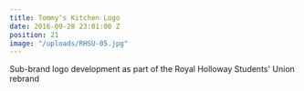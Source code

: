```yaml
---
title: Tommy's Kitchen Logo
date: 2016-09-28 23:01:00 Z
position: 21
image: "/uploads/RHSU-05.jpg"
---
```


Sub-brand logo development as part of the Royal Holloway Students' Union rebrand